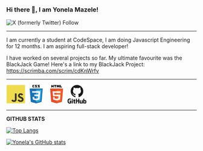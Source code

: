 ### Hi there 👋, I am Yonela Mazele!

![X (formerly Twitter) Follow](https://img.shields.io/twitter/follow/MazeleYone84680?style=social)

---
I am currently a student at CodeSpace, I am doing Javascript Engineering for 12 months. I am aspiring full-stack developer!

I have worked on several projects so far. My ultimate favourite was the BlackJack Game! Here's a link to my BlackJack Project:
https://scrimba.com/scrim/cdKnWrfv

---

<img src="https://github.com/devicons/devicon/blob/master/icons/javascript/javascript-original.svg" alt="Javascript Logo" width="50" height="50"/> <img src="https://github.com/devicons/devicon/blob/master/icons/css3/css3-original-wordmark.svg" alt="CSS Logo" width="50" height="50"/> <img src="https://github.com/devicons/devicon/blob/master/icons/html5/html5-original-wordmark.svg" alt="HTML Logo" width="50" height="50"/> <img src="https://github.com/devicons/devicon/blob/master/icons/github/github-original-wordmark.svg" alt="GitHub Logo" width="50" height="50" />

---
**GITHUB STATS**

[![Top Langs](https://github-readme-stats.vercel.app/api/top-langs/?username=Mazeleyonela&theme=radical)](https://github.com/Mazeleyonela/github-readme-stats)

[![Yonela's GitHub stats](https://github-readme-stats.vercel.app/api?username=Mazeleyonela&theme=radical)](https://github.com/Mazeleyonela/github-readme-stats)

<!--
**Mazeleyonela/Mazeleyonela** is a ✨ _special_ ✨ repository because its `README.md` (this file) appears on your GitHub profile.

Here are some ideas to get you started:

- 🔭 I’m currently working on ...
- 🌱 I’m currently learning ...
- 👯 I’m looking to collaborate on ...
- 🤔 I’m looking for help with ...
- 💬 Ask me about ...
- 📫 How to reach me: ...
- 😄 Pronouns: ...
- ⚡ Fun fact: ...
-->
